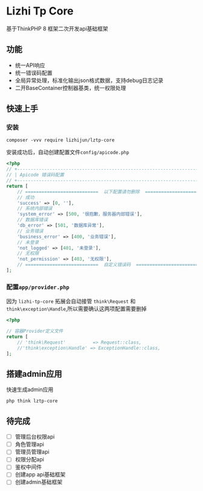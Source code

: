 # Lizhi Tp Core
基于ThinkPHP 8 框架二次开发api基础框架

## 功能
+ 统一API响应
+ 统一错误码配置
+ 全局异常处理，标准化输出json格式数据，支持debug日志记录
+ 二开BaseContainer控制器基类，统一权限处理

## 快速上手
### 安装
```shell
composer -vvv require lizhijun/lztp-core
```
安装成功后，自动创建配置文件`config/apicode.php`
```php
<?php
// +----------------------------------------------------------------------
// | Apicode 错误码配置
// +----------------------------------------------------------------------
return [
    // ===========================  以下配置请勿删除  ===========================
    // 成功
    'success' => [0, ''],
    // 系统内部错误
    'system_error' => [500, '很抱歉，服务器内部错误'],
    // 数据库错误
    'db_error' => [501, '数据库异常'],
    // 业务错误
    'business_error' => [400, '业务错误'],
    // 未登录
    'not_logged' => [401, '未登录'],
    // 无权限
    'not_permission' => [403, '无权限'],
    // ===========================  自定义错误码  ===========================
];
```

### 配置`app/provider.php`
因为 `lizhi-tp-core` 拓展会自动接管 `think\Request` 和 `think\exception\Handle`,所以需要确认这两项配置需要删掉
```php
<?php

// 容器Provider定义文件
return [
    // 'think\Request'          => Request::class,
    //'think\exception\Handle' => ExceptionHandle::class,
];

```

## 搭建admin应用
快速生成admin应用
```shell
php think lztp-core
```


## 待完成
- [ ] 管理后台权限api
- [ ] 角色管理api
- [ ] 管理员管理api
- [ ] 权限分配api
- [ ] 鉴权中间件
- [ ] 创建app api基础框架
- [ ] 创建admin基础框架
